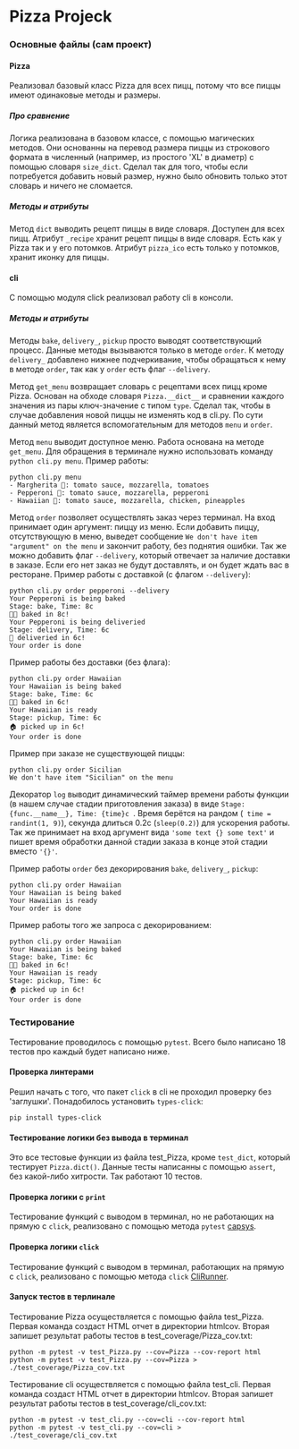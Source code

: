 # Pizza Projeck
### Основные файлы (сам проект)
#### Pizza
Реализовал базовый класс Pizza для всех пицц, потому что все пиццы имеют одинаковые методы и размеры. 
##### Про сравнение
Логика реализована в базовом классе, с помощью магических методов. Они основанны на перевод размера пиццы из строкового формата в численный (например, из простого 'XL' в диаметр) с помощью словаря ```size_dict```. Сделал так для того, чтобы если потребуется добавить новый размер, нужно было обновить только этот словарь и ничего не сломается. 
##### Методы и атрибуты
Метод ```dict``` выводить рецепт пиццы в виде словаря. Доступен для всех пицц.
Атрибут ```_recipe``` хранит рецепт пиццы в виде словаря. Есть как у Pizza так и у его потомков. 
Атрибут ```pizza_ico``` есть только у потомков, хранит иконку для пиццы.

#### cli
С помощью модуля click реализовал работу cli в консоли.
##### Методы и атрибуты
Мeтоды ```bake```, ```delivery_```, ```pickup``` просто выводят соответствующий процесс. Данные методы вызываются только в методе ```order```. К методу ```delivery_``` добавлено нижнее подчеркивание, чтобы обращаться к нему в методе ```order```, так как у ```order``` есть флаг ```--delivery```. 

Метод ```get_menu``` возвращает словарь с рецептами всех пицц кроме Pizza. Основан на обходе словаря ```Pizza.__dict__``` и сравнении каждого значения из пары ключ-значение с типом ```type```. Сделал так, чтобы в случае добавления новой пиццы не изменять код в cli.py. По сути данный метод является вспомогательным для методов ```menu``` и ```order```.

Метод ```menu``` выводит доступное меню. Работа основана на методе ```get_menu```. Для обращения в терминале нужно использовать команду ```python cli.py menu```.
Пример работы:
```
python cli.py menu
- Margherita 🧀: tomato sauce, mozzarella, tomatoes
- Pepperoni 🍕: tomato sauce, mozzarella, pepperoni
- Hawaiian 🍍: tomato sauce, mozzarella, chicken, pineapples
```

Метод ```order``` позволяет осуществлять заказ через терминал. На вход принимает один аргумент: пиццу из меню. Если добавить пиццу, отсутствующую в меню, выведет сообщение ```We don't have item "argument" on the menu``` и закончит работу, без поднятия ошибки. Так же можно добавить флаг ```--delivery```, который отвечает за наличие доставки в заказе. Если его нет заказ не будут доставлять, и он будет ждать вас в ресторане.
Пример работы с доставкой (с флагом ```--delivery```):
```
python cli.py order pepperoni --delivery
Your Pepperoni is being baked
Stage: bake, Time: 8c
👨🍳 baked in 8с!
Your Pepperoni is being deliveried
Stage: delivery, Time: 6c
🛵 deliveried in 6с!
Your оrder is done
```
Пример работы без доставки (без флага):
```
python cli.py order Hawaiian
Your Hawaiian is being baked
Stage: bake, Time: 6c
👨🍳 baked in 6с!
Your Hawaiian is ready 
Stage: pickup, Time: 6c
🏠 picked up in 6с!
Your оrder is done
```
Пример при заказе не существующей пиццы:
```
python cli.py order Sicilian
We don't have item "Sicilian" on the menu
```

Декоратор ```log``` выводит динамический таймер времени работы функции (в нашем случае стадии приготовления заказа) в виде ```Stage: {func.__name__}, Time: {time}c ```. Время берётся на рандом (``` time = randint(1, 9)```), секунда длиться 0.2c (```sleep(0.2)```) для ускорения работы. Так же принимает на вход аргумент вида ```'some text {} some text'``` и пишет время обработки данной стадии заказа в конце этой стадии вместо ```'{}'```. 

Пример работы ```order``` без декорирования ```bake```, ```delivery_```, ```pickup```:
```
python cli.py order Hawaiian
Your Hawaiian is being baked
Your Hawaiian is ready
Your оrder is done
```
Пример работы того же запроса с декорированием:
```
python cli.py order Hawaiian
Your Hawaiian is being baked
Stage: bake, Time: 6c
👨🍳 baked in 6с!
Your Hawaiian is ready 
Stage: pickup, Time: 6c
🏠 picked up in 6с!
Your оrder is done
```

### Тестирование
Тестирование проводилось с помощью ```pytest```. Всего было написано 18 тестов про каждый будет написано ниже. 
#### Проверка линтерами
Решил начать с того, что пакет ```click``` в cli не проходил проверку без 'заглушки'. Понадобилось установить ```types-click```:
```
pip install types-click
```
#### Тестирование логики без вывода в терминал
Это все тестовые функции из файла test_Pizza, кроме ```test_dict```, который тестирует ```Pizza.dict()```. Данные тесты написанны с помощью ```assert```, без какой-либо хитрости. Так работают 10 тестов.

#### Проверка логики с ```print```
Тестирование функций с выводом в терминал, но не работающих на прямую с ```click```, реализовано с помощью метода ```pytest``` [capsys](https://docs.pytest.org/en/7.1.x/how-to/capture-stdout-stderr.html).

#### Проверка логики ```click```
Тестирование функций с выводом в терминал, работающих на прямую с ```click```, реализовано с помощью метода ```click``` [CliRunner](https://click.palletsprojects.com/en/8.1.x/testing/).

#### Запуск тестов в терлинале
Тестирование Pizza осуществляется с помощью файла test_Pizza. Первая команда создаст HTML отчет в директории htmlcov. Вторая запишет результат работы тестов в test_coverage/Pizza_cov.txt: 
```
python -m pytest -v test_Pizza.py --cov=Pizza --cov-report html 
python -m pytest -v test_Pizza.py --cov=Pizza > ./test_coverage/Pizza_cov.txt
```
Тестирование cli осуществляется с помощью файла test_cli. Первая команда создаст HTML отчет в директории htmlcov. Вторая запишет результат работы тестов в test_coverage/cli_cov.txt: 
```
python -m pytest -v test_cli.py --cov=cli --cov-report html
python -m pytest -v test_cli.py --cov=cli > ./test_coverage/cli_cov.txt
```

